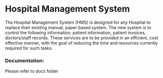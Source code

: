 # Hospital Management System
The Hospital Management System (HMS) is designed for any Hospital to replace their existing manual, paper based system. The new system is to control the following information; patient information, patient invoices, doctors/staff records. These services are to be provided in an efficient, cost effective manner, with the goal of reducing the time and resources currently required for such tasks.

### Documentation:
Please refer to docs folder
